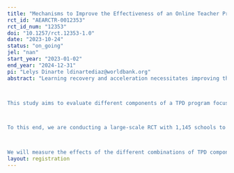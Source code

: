```yaml
---
title: "Mechanisms to Improve the Effectiveness of an Online Teacher Professional Development Program for Early Literacy"
rct_id: "AEARCTR-0012353"
rct_id_num: "12353"
doi: "10.1257/rct.12353-1.0"
date: "2023-10-24"
status: "on_going"
jel: "nan"
start_year: "2023-01-02"
end_year: "2024-12-31"
pi: "Lelys Dinarte ldinartediaz@worldbank.org"
abstract: "Learning recovery and acceleration necessitates improving the quality of teaching that students receive. Research has consistently shown that no other aspect of schooling is as important to students’ academic achievement as the quality of the teaching that they receive (Hanushek, 2011; Darling-Hammond, 2000; Araujo et.al., 2017). In fact, the value of teachers goes far beyond the effects on measured cognitive learning: research shows that teachers are essential to the socioemotional well-being and outcomes of students, often well beyond their schooling years (World Bank 2020). Despite its importance, many education systems today do not provide teachers with high-quality teacher professional development (TPD) opportunities to improve and strengthen their teaching practice. For example, an analysis of 139 TPD programs in low- and middle-income countries found that much of the professional development that teachers receive does not align with best practice of what we know works to help teachers improve their teaching practice (World Bank, 2021). 

This study aims to evaluate different components of a TPD program focused on providing first grade teachers with high-quality professional development that is tailored, focused, practical and ongoing, and that will help them improve their teaching practice. Specifically, in this project we will explore the most effective way to deliver online training on teaching practices in El Salvador, a context of increasing inclusion of technology and remote learning. 

To this end, we are conducting a large-scale RCT with 1,145 schools to evaluate the impact of a virtual group-based training on early learning instruction. Moreover, we aim to understand the complementarities between this virtual group-based training and other components of a TPD program. Specifically, we are evaluating three additional components: (a) one-to-one instructional coaching that aims to provide guidance to teachers on how to implement the teaching practices learned in the virtual training, (b) encouraging nudges to motivate teachers to use the tools that they learned during the virtual training, and (c) self-reflection resources and exercises component, which is a less expensive alternative to component (a) that might be more feasible in a context of lack of professional coaches. 

We will measure the effects of the different combinations of TPD components on first grade teachers teaching practices (using the adapted TEACH ECE observation tool), teachers’ school attendance, and first grade students’ reading and writing skills. Moreover, we will also explore other secondary outcomes such as teachers’ wellbeing (mental health) and potential mechanisms that can explain these results, such as teachers’ motivation, experience, self-efficacy, empathy, and support from leadership. "
layout: registration
---
```



